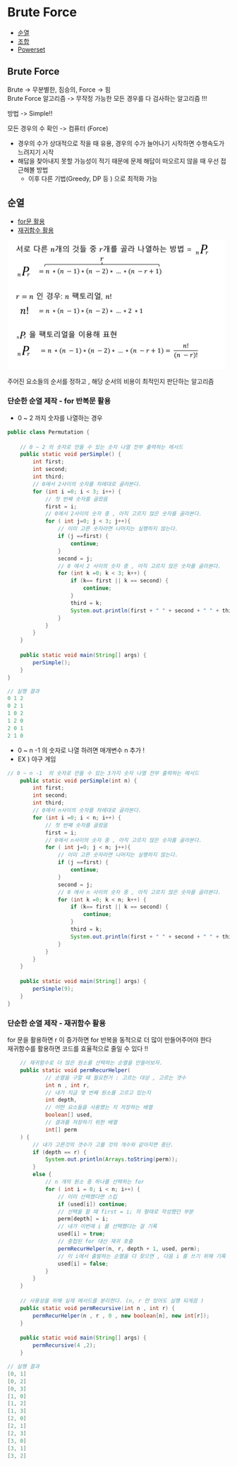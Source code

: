 # Brute Force
- [순열](#순열)
- [조합](day17-1.md)
- [Powerset](day17-2.md)


## Brute Force

Brute -> 무분별한, 짐승의, Force -> 힘   
Brute Force 알고리즘 -> 무작정 가능한 모든 경우를 다 검사하는 알고리즘 !!!

방법 -> Simple!!  

모든 경우의 수 확인 -> 컴퓨터 (Force)
-  경우의 수가 상대적으로 작을 때 유용, 경우의 수가 늘어나기 시작하면 수행속도가 느려지기 시작
- 해답을 찾아내지 못할 가능성이 적기 때문에 문제 해답이 떠오르지 않을 때 우선 접근해볼 방법
  - 이후 다른 기법(Greedy, DP 등 ) 으로 최적화 가능


## 순열
- [for문 활용](#단순한-순열-제작---for-반복문-활용)
- [재귀함수 활용](#단순한-순열-제작---재귀함수-활용)

![순열](순열.PNG)
  
주어진 요소들의 순서를 정하고 , 해당 순서의 비용이 최적인지 판단하는 알고리즘   
  
### 단순한 순열 제작 - for 반복문 활용

- 0 ~ 2 까지 숫자를 나열하는 경우
```java
public class Permutation {

    // 0 ~ 2 의 숫자로 만들 수 있는 숫자 나열 전부 출력하는 메서드
    public static void perSimple() {
        int first;
        int second;
        int third;
        // 0에서 2사이의 숫자를 차례대로 골라본다.
        for (int i =0; i < 3; i++) {
            // 첫 번째 숫자를 골랐음
            first = i;
            // 0에서 2사이의 숫자 중 , 아직 고르지 않은 숫자를 골라본다.
            for ( int j=0; j < 3; j++){
                // 이미 고른 숫자라면 나머지는 실행하지 않는다.
                if (j ==first) {
                    continue;
                }
                second = j;
                // 0 에서 2 사이의 숫자 중 , 아직 고르지 않은 숫자를 골라본다.
                for (int k =0; k < 3; k++) {
                    if (k== first || k == second) {
                        continue;
                    }
                    third = k;
                    System.out.println(first + " " + second + " " + third);
                }
            }
        }
    }

    public static void main(String[] args) {
        perSimple();
    }
}

```
```java
// 실행 결과
0 1 2
0 2 1
1 0 2
1 2 0
2 0 1
2 1 0
```
 - 0 ~ n -1 의 숫자로 나열 하려면 매개변수 n 추가 !
 - EX ) 야구 게임
```java
// 0 ~ n -1  의 숫자로 만들 수 있는 3가지 숫자 나열 전부 출력하는 메서드
    public static void perSimple(int n) {
        int first;
        int second;
        int third;
        // 0에서 n사이의 숫자를 차례대로 골라본다.
        for (int i =0; i < n; i++) {
            // 첫 번째 숫자를 골랐음
            first = i;
            // 0에서 n사이의 숫자 중 , 아직 고르지 않은 숫자를 골라본다.
            for ( int j=0; j < n; j++){
                // 이미 고른 숫자라면 나머지는 실행하지 않는다.
                if (j ==first) {
                    continue;
                }
                second = j;
                // 0 에서 n 사이의 숫자 중 , 아직 고르지 않은 숫자를 골라본다.
                for (int k =0; k < n; k++) {
                    if (k== first || k == second) {
                        continue;
                    }
                    third = k;
                    System.out.println(first + " " + second + " " + third);
                }
            }
        }
    }

    public static void main(String[] args) {
        perSimple(9);
    }
}

```

### 단순한 순열 제작 - 재귀함수 활용
for 문을 활용하면 r 이 증가하면 for 반복을 동적으로 더 많이 만들어주어야 한다   
재귀함수를 활용하면 코드를 효율적으로 줄일 수 있다 !!
```java
    // 재귀함수로 더 많은 원소를 선택하는 순열을 만들어보자.
    public static void permRecurHelper(
            // 순열을 구할 때 필요한거 : 고르는 대상 , 고르는 갯수
            int n , int r,
            // 내가 지금 몇 번째 원소를 고르고 있는지
            int depth,
            // 어떤 요소들을 사용했는 지 저장하는 배열
            boolean[] used,
            // 결과를 저장하기 위한 배열
            int[] perm
    ) {
        // 내가 고른것의 갯수가 고를 것의 개수와 같아지면 중단.
        if (depth == r) {
            System.out.println(Arrays.toString(perm));
        }
        else {
            // n 개의 원소 중 하나를 선택하는 for
            for ( int i = 0; i < n; i++) {
                // 이미 선택했다면 스킵
                if (used[i]) continue;
                // 선택을 할 때 first = i; 의 형태로 작성했던 부분
                perm[depth] = i;
                // 내가 이번에 i 를 선택했다는 걸 기록
                used[i] = true;
                // 중첩된 for 대산 재귀 호출
                permRecurHelper(n, r, depth + 1, used, perm);
                // 이 i에서 출발하는 순열을 다 찾으면 , 다음 i 를 쓰기 위해 기록 변경
                used[i] = false;
            }
        }
    }

    // 사용성을 위해 실제 메서드를 분리한다. (n, r 만 있어도 실행 되게끔 )
    public static void permRecursive(int n , int r) {
        permRecurHelper(n , r , 0 , new boolean[n], new int[r]);
    }

    public static void main(String[] args) {
        permRecursive(4 ,2);
    }

```
```java
// 실행 결과
[0, 1]
[0, 2]
[0, 3]
[1, 0]
[1, 2]
[1, 3]
[2, 0]
[2, 1]
[2, 3]
[3, 0]
[3, 1]
[3, 2]
```


